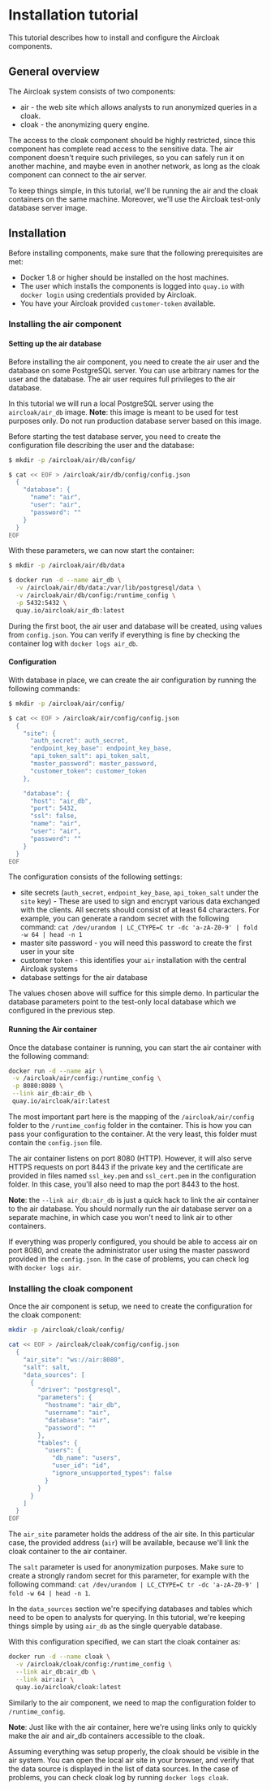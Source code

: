 # Installation tutorial

This tutorial describes how to install and configure the Aircloak components.

## General overview

The Aircloak system consists of two components:

- air - the web site which allows analysts to run anonymized queries in a cloak.
- cloak - the anonymizing query engine.

The access to the cloak component should be highly restricted, since this component has complete read access to the sensitive data. The air component doesn't require such privileges, so you can safely run it on another machine, and maybe even in another network, as long as the cloak component can connect to the air server.

To keep things simple, in this tutorial, we'll be running the air and the cloak containers on the same machine. Moreover, we'll use the Aircloak test-only database server image.

## Installation

Before installing components, make sure that the following prerequisites are met:

- Docker 1.8 or higher should be installed on the host machines.
- The user which installs the components is logged into `quay.io` with `docker login` using credentials provided by Aircloak.
- You have your Aircloak provided `customer-token` available.

### Installing the air component

#### Setting up the air database

Before installing the air component, you need to create the air user and the database on some PostgreSQL server. You can use arbitrary names for the user and the database. The air user requires full privileges to the air database.

In this tutorial we will run a local PostgreSQL server using the `aircloak/air_db` image.
__Note__: this image is meant to be used for test purposes only. Do not run production database server based on this image.

Before starting the test database server, you need to create the configuration file describing the user and the database:

```bash
$ mkdir -p /aircloak/air/db/config/

$ cat << EOF > /aircloak/air/db/config/config.json
  {
    "database": {
      "name": "air",
      "user": "air",
      "password": ""
    }
  }
EOF
```

With these parameters, we can now start the container:

```bash
$ mkdir -p /aircloak/air/db/data

$ docker run -d --name air_db \
  -v /aircloak/air/db/data:/var/lib/postgresql/data \
  -v /aircloak/air/db/config:/runtime_config \
  -p 5432:5432 \
  quay.io/aircloak/air_db:latest
```

During the first boot, the air user and database will be created, using values from `config.json`. You can verify if everything is fine by checking the container log with `docker logs air_db`.

#### Configuration

With database in place, we can create the air configuration by running the following commands:

```bash
$ mkdir -p /aircloak/air/config/

$ cat << EOF > /aircloak/air/config/config.json
  {
    "site": {
      "auth_secret": auth_secret,
      "endpoint_key_base": endpoint_key_base,
      "api_token_salt": api_token_salt,
      "master_password": master_password,
      "customer_token": customer_token
    },

    "database": {
      "host": "air_db",
      "port": 5432,
      "ssl": false,
      "name": "air",
      "user": "air",
      "password": ""
    }
  }
EOF
```

The configuration consists of the following settings:

- site secrets (`auth_secret`, `endpoint_key_base`, `api_token_salt` under the `site` key) - These are used to sign and encrypt various data exchanged with the clients. All secrets should consist of at least 64 characters. For example, you can generate a random secret with the following command: `cat /dev/urandom | LC_CTYPE=C tr -dc 'a-zA-Z0-9' | fold -w 64 | head -n 1`
- master site password - you will need this password to create the first user in your site
- customer token - this identifies your `air` installation with the central Aircloak systems
- database settings for the air database

The values chosen above will suffice for this simple demo. In particular the database parameters point to the test-only local database which we configured in the previous step.

#### Running the Air container

Once the database container is running, you can start the air container with the following command:

```bash
docker run -d --name air \
 -v /aircloak/air/config:/runtime_config \
 -p 8080:8080 \
 --link air_db:air_db \
 quay.io/aircloak/air:latest
```

The most important part here is the mapping of the `/aircloak/air/config` folder to the `/runtime_config` folder in the container. This is how you can pass your configuration to the container. At the very least, this folder must contain the `config.json` file.

The air container listens on port 8080 (HTTP). However, it will also serve HTTPS requests on port 8443 if the private key and the certificate are provided in files named `ssl_key.pem` and `ssl_cert.pem` in the configuration folder. In this case, you'll also need to map the port 8443 to the host.

__Note__: the `--link air_db:air_db` is just a quick hack to link the air container to the air database. You should normally run the air database server on a separate machine, in which case you won't need to link air to other containers.

If everything was properly configured, you should be able to access air on port 8080, and create the administrator user using the master password provided in the `config.json`. In the case of problems, you can check log with `docker logs air`.

### Installing the cloak component

Once the air component is setup, we need to create the configuration for the cloak component:

```bash
mkdir -p /aircloak/cloak/config/

cat << EOF > /aircloak/cloak/config/config.json
  {
    "air_site": "ws://air:8080",
    "salt": salt,
    "data_sources": [
      {
        "driver": "postgresql",
        "parameters": {
          "hostname": "air_db",
          "username": "air",
          "database": "air",
          "password": ""
        },
        "tables": {
          "users": {
            "db_name": "users",
            "user_id": "id",
            "ignore_unsupported_types": false
          }
        }
      }
    ]
  }
EOF
```

The `air_site` parameter holds the address of the air site. In this particular case, the provided address (`air`) will be available, because we'll link the cloak container to the air container.

The `salt` parameter is used for anonymization purposes. Make sure to create a strongly random secret for this parameter, for example with the following command: `cat /dev/urandom | LC_CTYPE=C tr -dc 'a-zA-Z0-9' | fold -w 64 | head -n 1`.

In the `data_sources` section we're specifying databases and tables which need to be open to analysts for querying. In this tutorial, we're keeping things simple by using `air_db` as the single queryable database.

With this configuration specified, we can start the cloak container as:

```bash
docker run -d --name cloak \
  -v /aircloak/cloak/config:/runtime_config \
  --link air_db:air_db \
  --link air:air \
  quay.io/aircloak/cloak:latest
```

Similarly to the air component, we need to map the configuration folder to `/runtime_config`.

__Note__: Just like with the air container, here we're using links only to quickly make the air and air_db containers accessible to the cloak.

Assuming everything was setup properly, the cloak should be visible in the air system. You can open the local air site in your browser, and verify that the data source is displayed in the list of data sources. In the case of problems, you can check cloak log by running `docker logs cloak`.
